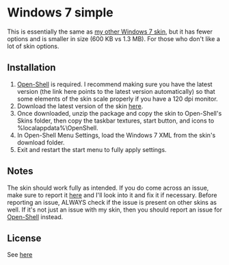 # Windows 7 simple
This is essentially the same as [my other Windows 7 skin](https://github.com/Win761/Windows-7-skin), but it has fewer options and is smaller in size (600 KB vs 1.3 MB). For those who don't like a lot of skin options.
## Installation
1. [Open-Shell](https://github.com/Open-Shell/Open-Shell-Menu/releases/latest) is required. I recommend making sure you have the latest version (the link here points to the latest version automatically) so that some elements of the skin scale properly if you have a 120 dpi monitor.
2. Download the latest version of the skin [here](https://github.com/Win761/Windows-7-simple/releases/latest/).
3. Once downloaded, unzip the package and copy the skin to Open-Shell's Skins folder, then copy the taskbar textures, start button, and icons to %localappdata%\OpenShell.
4. In Open-Shell Menu Settings, load the Windows 7 XML from the skin's download folder.
5. Exit and restart the start menu to fully apply settings.

## Notes
The skin should work fully as intended. If you do come across an issue, make sure to report it [here](https://github.com/Win761/Windows-7-simple/issues) and I'll look into it and fix it if necessary. Before reporting an issue, ALWAYS check if the issue is present on other skins as well. If it's not just an issue with my skin, then you should report an issue for [Open-Shell](https://github.com/Open-Shell/Open-Shell-Menu/issues) instead.
## License
See [here](https://github.com/Win761/Windows-7-skin#what-you-can-do-with-this)

